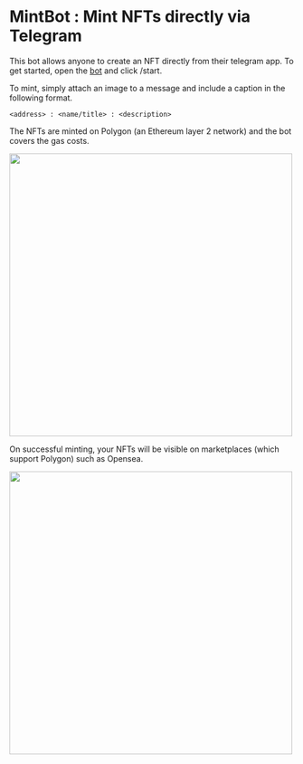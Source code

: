 # MintBot : Mint NFTs directly via Telegram

This bot allows anyone to create an NFT directly from their telegram app. To get started, open the [bot](https://t.me/nftmintbot) and click /start.

To mint, simply attach an image to a message and include a caption in the following format. 

```
<address> : <name/title> : <description>
```
The NFTs are minted on Polygon (an Ethereum layer 2 network) and the bot covers the gas costs.



<img src="https://i.ibb.co/FD5CdVV/mintbot.png" width="500">



On successful minting, your NFTs will be visible on marketplaces (which support Polygon) such as Opensea.



<img src="https://i.ibb.co/9rg4Nwj/openseamintbot.png" width="500">


